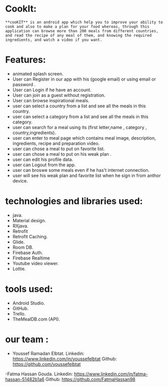 # CookIt:
    **cooKIT** is an android app which help you to improve your ability to cook and also to make a plan for your food whereas, through this application can browse more than 200 meals from different countries, and read the recipe of any meal of them, and knowing the required ingredients, and watch a video if you want. 

# Features:
- animated splash screen.
- User can Register in our app with his (google email) or using email or password .
- User can Login if he have an account.
- User can join as a guest without registration.
- User can browse inspirational meals.
- user can select a country from a list and see all the meals in this country.
- user can select a category from a list and see all the meals in this category.
- user can search for a meal using its (first letter,name , category , country,ingredients).
- user can enter to meal page which contains meal image, description, ingredients, recipe and     preparation video.
- user can chose a meal to put on favorite list.
- user can chose a meal to put on his weak plan .
- user can edit his profile data.
- user can Logout from the app.
- user can broswe some meals even if he has't internet connection.
- user will see his weak plan and favorite list when he sign in from anthor device.

# technologies and libraries used:
- java.
- Material design.
- RXjava.
- Retrofit
- Retrofit Caching.
- Glide.
- Room DB.
- Firebase Auth.
- Firebase Realtime
- Youtube video viewer.
- Lottie.

# tools used:
- Android Studio.
- GitHub.
- Trello.
- TheMealDB.com (API).

# our team : 
- Youssef Ramadan Elbtat. 
    Linkedin: https://www.linkedin.com/in/youssefelbtat
    Github:   https://github.com/youssefelbtat

-Fatma Hassan Gouda.
    Linkedin: https://www.linkedin.com/in/fatma-hassan-51482b1a6
    Github:   https://github.com/FatmaHassan98
   
